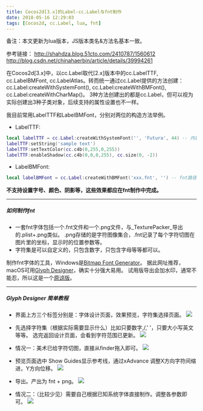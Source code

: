 ```yaml
---
title: Cocos2d[3.x]的Label-cc.Label与fnt制作
date: 2018-05-16 12:29:03
tags: [Cocos2d, cc.Label, lua, fnt]
---
```

备注：本文更新为lua版本，JS版本类名&方法名基本一致。

参考链接：
http://shahdza.blog.51cto.com/2410787/1560612
http://blog.csdn.net/chinahaerbin/article/details/39994261

在Cocos2d[3.x]中，以cc.Label取代[2.x]版本中的cc.LabelTTF, cc.LabelBMFont, cc.LabelAtlas。转而统一通过cc.Label提供的方法创建：cc.Label:createWithSystemFont(), cc.Label:createWithBMFont(), cc.Label:createWithCharMap()。
3种方法创建出的都是cc.Label，但可以视为实际创建出3种子类对象，后续支持的属性设置也不一样。

我目前常用LabelTTF和LabelBMFont，分别对两位的构造方法举例。
- LabelTTF:
``` lua
local labelTTF = cc.Label:createWithSystemFont('', 'Futura', 44) -- 内容，系统字体名，字号
labelTTF:setString('sample text')
labelTTF:setTextColor(cc.c4b(0,255,0,255))
labelTTF:enableShadow(cc.c4b(0,0,0,255), cc.size(0, -2))
```

- LabelBMFont:
``` lua
local labelBMFont = cc.Label:createWithBMFont('xxx.fnt', '') -- fnt路径，内容
```
__不支持设置字号、颜色、阴影等，这些效果都应在fnt制作中完成。__

---

##### 如何制作fnt

- 一套fnt字体包括一个.fnt文件和一个.png文件，与_TexturePacker_导出的.plist+.png类似。
.png存储的是字符图像集合，.fnt记录了每个字符切图在图片里的坐标，显示时的位置参数等。
- 字符集是可以自定义的，只包含数字，只包含字母等等都可以。

制作fnt字体的工具，Windows是[Bitmap Font Generator](http://www.angelcode.com/products/bmfont/)。
据此网址推荐，macOS可用[Glyph Designer](https://71squared.com/glyphdesigner)，确实十分强大易用。
试用版导出会加水印，通常不能忍，所以这是一个[原谅版](http://www.zhinin.com/glyph_designer-mac.html)。

---

##### _Glyph Designer_ 简单教程

- 界面上方三个标签分别是：字体设计页面，效果预览，字符集选择页面。
![](https://github.com/veslam/ImagesForBlog/raw/master/res/20180516_01_Glyph.gif)

- 先选择字符集（根据实际需要显示什么）比如只要数字,/,' '，只要大小写英文 等等。
选完返回设计页面，会看到字符范围已更新。
![](https://github.com/veslam/ImagesForBlog/raw/master/res/20180516_02_Glyph.gif)

- 情况一：美术已给字符切图，直接从finder拖入即可。
![](https://github.com/veslam/ImagesForBlog/raw/master/res/20180516_03_Glyph.gif)

- 预览页面选中 Show Guides显示参考线，通过xAdvance 调整X方向字符间缩进，Y方向位移。
![](https://github.com/veslam/ImagesForBlog/raw/master/res/20180516_04_Glyph.jpg)

- 导出。产出为 fnt + png。
![](https://github.com/veslam/ImagesForBlog/raw/master/res/20180516_05_Glyph.jpg)

- 情况二：（比较少见）需要自己根据已知系统字体直接制作。调整各参数即可。
![](https://github.com/veslam/ImagesForBlog/raw/master/res/20180516_06_Glyph.gif)

